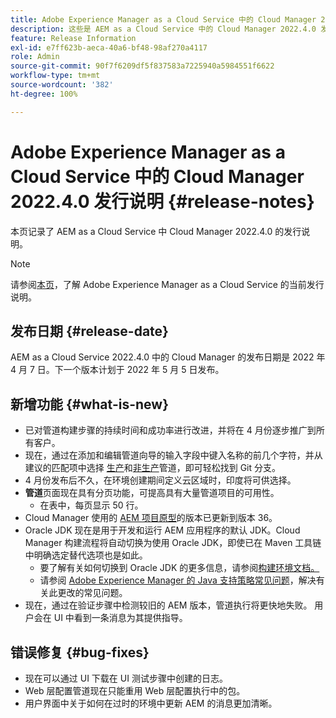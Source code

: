 ```yaml
---
title: Adobe Experience Manager as a Cloud Service 中的 Cloud Manager 2022.4.0 发行说明
description: 这些是 AEM as a Cloud Service 中的 Cloud Manager 2022.4.0 发行说明。
feature: Release Information
exl-id: e7ff623b-aeca-40a6-bf48-98af270a4117
role: Admin
source-git-commit: 90f7f6209df5f837583a7225940a5984551f6622
workflow-type: tm+mt
source-wordcount: '382'
ht-degree: 100%

---
```


# Adobe Experience Manager as a Cloud Service 中的 Cloud Manager 2022.4.0 发行说明 {#release-notes}

本页记录了 AEM as a Cloud Service 中 Cloud Manager 2022.4.0 的发行说明。

>[!NOTE]
>
>请参阅[本页](/help/release-notes/release-notes-cloud/release-notes-current.md)，了解 Adobe Experience Manager as a Cloud Service 的当前发行说明。

## 发布日期 {#release-date}

AEM as a Cloud Service 2022.4.0 中的 Cloud Manager 的发布日期是 2022 年 4 月 7 日。下一个版本计划于 2022 年 5 月 5 日发布。

## 新增功能 {#what-is-new}

* 已对管道构建步骤的持续时间和成功率进行改进，并将在 4 月份逐步推广到所有客户。
* 现在，通过在添加和编辑管道向导的输入字段中键入名称的前几个字符，并从建议的匹配项中选择 [生产](/help/implementing/cloud-manager/configuring-pipelines/configuring-production-pipelines.md)和[非生产](/help/implementing/cloud-manager/configuring-pipelines/configuring-non-production-pipelines.md)管道，即可轻松找到 Git 分支。
* 4 月份发布后不久，在环境创建期间定义云区域时，印度将可供选择。
* **管道**&#x200B;页面现在具有分页功能，可提高具有大量管道项目的可用性。
   * 在表中，每页显示 50 行。
* Cloud Manager 使用的 [AEM 项目原型](https://experienceleague.adobe.com/docs/experience-manager-core-components/using/developing/archetype/overview.html)的版本已更新到版本 36。
* Oracle JDK 现在是用于开发和运行 AEM 应用程序的默认 JDK。Cloud Manager 构建流程将自动切换为使用 Oracle JDK，即使已在 Maven 工具链中明确选定替代选项也是如此。
   * 要了解有关如何切换到 Oracle JDK 的更多信息，请参阅[构建环境文档。](/help/implementing/cloud-manager/getting-access-to-aem-in-cloud/build-environment-details.md#using-java-support)
   * 请参阅 [Adobe Experience Manager 的 Java 支持策略常见问题](https://experienceleague.adobe.com/docs/experience-manager-65/assets/Java_Policy_for_Adobe_Experience_Manager.pdf)，解决有关此更改的常见问题。
* 现在，通过在验证步骤中检测较旧的 AEM 版本，管道执行将更快地失败。 用户会在 UI 中看到一条消息为其提供指导。

## 错误修复 {#bug-fixes}

* 现在可以通过 UI 下载在 UI 测试步骤中创建的日志。
* Web 层配置管道现在只能重用 Web 层配置执行中的包。
* 用户界面中关于如何在过时的环境中更新 AEM 的消息更加清晰。
